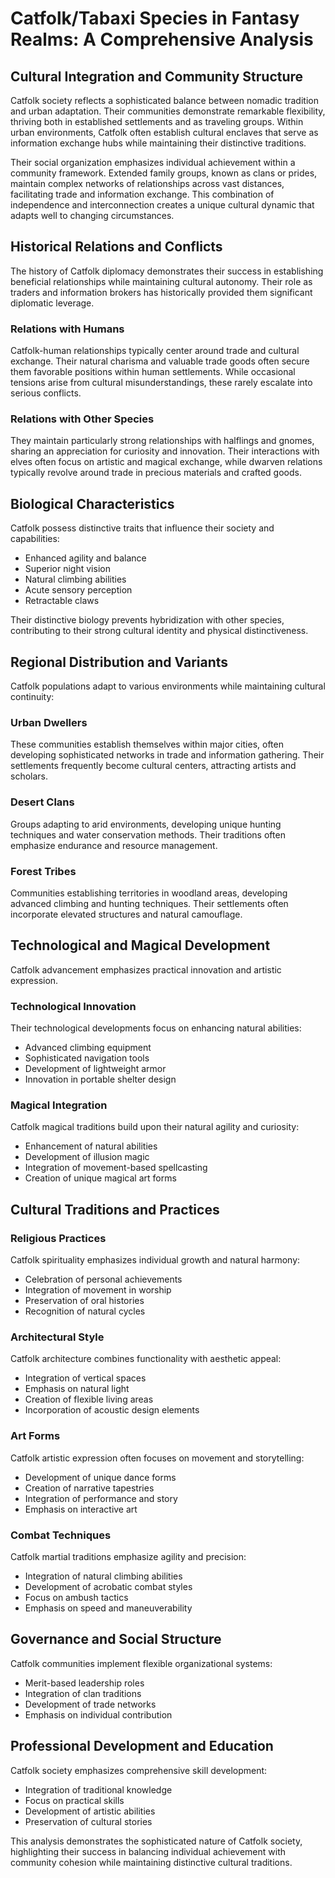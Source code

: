 # Catfolk/Tabaxi Species in Fantasy Realms: A Comprehensive Analysis

## Cultural Integration and Community Structure

Catfolk society reflects a sophisticated balance between nomadic tradition and urban adaptation. Their communities demonstrate remarkable flexibility, thriving both in established settlements and as traveling groups. Within urban environments, Catfolk often establish cultural enclaves that serve as information exchange hubs while maintaining their distinctive traditions.

Their social organization emphasizes individual achievement within a community framework. Extended family groups, known as clans or prides, maintain complex networks of relationships across vast distances, facilitating trade and information exchange. This combination of independence and interconnection creates a unique cultural dynamic that adapts well to changing circumstances.

## Historical Relations and Conflicts

The history of Catfolk diplomacy demonstrates their success in establishing beneficial relationships while maintaining cultural autonomy. Their role as traders and information brokers has historically provided them significant diplomatic leverage.

### Relations with Humans
Catfolk-human relationships typically center around trade and cultural exchange. Their natural charisma and valuable trade goods often secure them favorable positions within human settlements. While occasional tensions arise from cultural misunderstandings, these rarely escalate into serious conflicts.

### Relations with Other Species
They maintain particularly strong relationships with halflings and gnomes, sharing an appreciation for curiosity and innovation. Their interactions with elves often focus on artistic and magical exchange, while dwarven relations typically revolve around trade in precious materials and crafted goods.

## Biological Characteristics

Catfolk possess distinctive traits that influence their society and capabilities:
- Enhanced agility and balance
- Superior night vision
- Natural climbing abilities
- Acute sensory perception
- Retractable claws

Their distinctive biology prevents hybridization with other species, contributing to their strong cultural identity and physical distinctiveness.

## Regional Distribution and Variants

Catfolk populations adapt to various environments while maintaining cultural continuity:

### Urban Dwellers
These communities establish themselves within major cities, often developing sophisticated networks in trade and information gathering. Their settlements frequently become cultural centers, attracting artists and scholars.

### Desert Clans
Groups adapting to arid environments, developing unique hunting techniques and water conservation methods. Their traditions often emphasize endurance and resource management.

### Forest Tribes
Communities establishing territories in woodland areas, developing advanced climbing and hunting techniques. Their settlements often incorporate elevated structures and natural camouflage.

## Technological and Magical Development

Catfolk advancement emphasizes practical innovation and artistic expression.

### Technological Innovation
Their technological developments focus on enhancing natural abilities:
- Advanced climbing equipment
- Sophisticated navigation tools
- Development of lightweight armor
- Innovation in portable shelter design

### Magical Integration
Catfolk magical traditions build upon their natural agility and curiosity:
- Enhancement of natural abilities
- Development of illusion magic
- Integration of movement-based spellcasting
- Creation of unique magical art forms

## Cultural Traditions and Practices

### Religious Practices
Catfolk spirituality emphasizes individual growth and natural harmony:
- Celebration of personal achievements
- Integration of movement in worship
- Preservation of oral histories
- Recognition of natural cycles

### Architectural Style
Catfolk architecture combines functionality with aesthetic appeal:
- Integration of vertical spaces
- Emphasis on natural light
- Creation of flexible living areas
- Incorporation of acoustic design elements

### Art Forms
Catfolk artistic expression often focuses on movement and storytelling:
- Development of unique dance forms
- Creation of narrative tapestries
- Integration of performance and story
- Emphasis on interactive art

### Combat Techniques
Catfolk martial traditions emphasize agility and precision:
- Integration of natural climbing abilities
- Development of acrobatic combat styles
- Focus on ambush tactics
- Emphasis on speed and maneuverability

## Governance and Social Structure

Catfolk communities implement flexible organizational systems:
- Merit-based leadership roles
- Integration of clan traditions
- Development of trade networks
- Emphasis on individual contribution

## Professional Development and Education

Catfolk society emphasizes comprehensive skill development:
- Integration of traditional knowledge
- Focus on practical skills
- Development of artistic abilities
- Preservation of cultural stories

This analysis demonstrates the sophisticated nature of Catfolk society, highlighting their success in balancing individual achievement with community cohesion while maintaining distinctive cultural traditions.